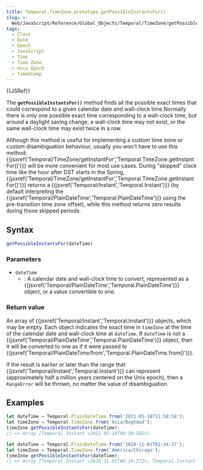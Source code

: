 ```yaml
---
title: Temporal.TimeZone.prototype.getPossibleInstantsFor()
slug: >-
  Web/JavaScript/Reference/Global_Objects/Temporal/TimeZone/getPossibleInstantsFor
tags:
  - Class
  - Date
  - Epoch
  - JavaScript
  - Time
  - Time Zone
  - Unix Epoch
  - timeStamp
---
```

{{JSRef}}

The **`getPossibleInstantsFor()`** method finds all the possible exact times
that could correspond to a given calendar date and wall-clock time.Normally
there is only one possible exact time corresponding to a wall-clock time, but
around a daylight saving change, a wall-clock time may not exist, or the same
wall-clock time may exist twice in a row.

Although this method is useful for implementing a custom time zone or custom
disambiguation behaviour, usually you won't have to use this method;
{{jsxref('Temporal/TimeZone/getInstantFor','Temporal.TimeZone.getInstantFor()')}}
will be more convenient for most use cases. During "skipped" clock time like the
hour after DST starts in the Spring,
{{jsxref('Temporal/TimeZone/getInstantFor','Temporal.TimeZone.getInstantFor()')}}
returns a {{jsxref('Temporal/Instant','Temporal.Instant')}} (by
default interpreting the
{{jsxref('Temporal/PlainDateTime','Temporal.PlainDateTime')}}
using the pre-transition time zone offset), while this method returns zero
results during those skipped periods.

## Syntax

```js
getPossibleInstantsFor(dateTime)
```

### Parameters

- `dateTime`
  - : A calendar date and wall-clock time to convert, represented as a
    {{jsxref('Temporal/PlainDateTime','Temporal.PlainDateTime')}}
    object, or a value convertible to one.

### Return value

An array of {{jsxref('Temporal/Instant','Temporal.Instant')}}
objects, which may be empty. Each object indicates the exact time in `timeZone`
at the time of the calendar date and wall-clock time at `dateTime`. If
`dateTime` is not a
{{jsxref('Temporal/PlainDateTime','Temporal.PlainDateTime')}}
object, then it will be converted to one as if it were passed to
{{jsxref('Temporal/PlainDateTime/from','Temporal.PlainDateTime.from()')}}.

If the result is earlier or later than the range that
{{jsxref('Temporal/Instant','Temporal.Instant')}} can represent
(approximately half a million years centered on the Unix epoch), then a
`RangeError` will be thrown, no matter the value of disambiguation.

## Examples

```js
let dateTime = Temporal.PlainDateTime.from('2021-05-18T11:58:58');
let timeZone = Temporal.TimeZone.from('Asia/Baghdad');
timeZone.getPossibleInstantsFor(dateTime);
// => Array [Temporal.Instant <2021-05-18T08:58:58Z>]
```

```js
let dateTime = Temporal.PlainDateTime.from('2020-11-01T01:34:37');
let timeZone = Temporal.TimeZone.from('America/Chicago');
timeZone.getPossibleInstantsFor(dateTime);
// => Array [Temporal.Instant <2020-11-01T06:34:37Z>, Temporal.Instant <2020-11-01T07:34:37Z>]
```
